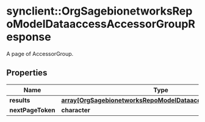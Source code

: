# synclient::OrgSagebionetworksRepoModelDataaccessAccessorGroupResponse

A page of AccessorGroup.

## Properties
Name | Type | Description | Notes
------------ | ------------- | ------------- | -------------
**results** | [**array[OrgSagebionetworksRepoModelDataaccessAccessorGroup]**](org.sagebionetworks.repo.model.dataaccess.AccessorGroup.md) |  | [optional] 
**nextPageToken** | **character** |  | [optional] 


